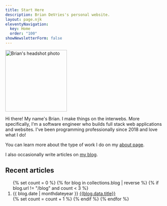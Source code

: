 ```yaml
---
title: Start Here
description: Brian DeVries's personal website.
layout: page.njk
eleventyNavigation:
  key: Home
  order: "100"
showNewsletterForm: false
---
```


<img class="profile-pic bounce-in"
  alt="Brian's headshot photo"
  title="That's me!"
  src="/images/BrianProfilePic.jpg"
  height="194"
  width="194" />

Hi there! My name's Brian. I make things on the interwebs. More specifically, I'm a software engineer who builds full stack web applications and websites. I've been programming professionally since 2018 and love what I do!

You can learn more about the type of work I do on my [about page](/about).

I also occasionally write articles on [my blog](/blog).

## Recent articles

<ol class="posts">
{% set count = 0 %}
{% for blog in collections.blog | reverse %}
{% if blog.url != "/blog" and count < 3 %}
<li class="post">
<span class="date">{{ blog.date | monthdateyear }}</span>
<a class="post-link" href="{{blog.url}}">{{blog.data.title}}</a>
</li>
{% set count = count + 1 %}
{% endif %}
{% endfor %}
</ol>
